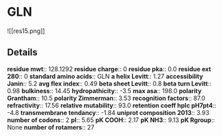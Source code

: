 # GLN
![[res15.png]]
## Details
**residue mwt**:: 128.1292
**residue charge**:: 0
**residue pka**:: 0.0
**residue ext 280**:: 0
**standard amino acids**:: GLN
**a helix Levitt**:: 1.27
**accessibility Janin**:: 5.2
**avg flex index**:: 0.49
**beta sheet Levitt**:: 0.8
**beta turn Levitt**:: 0.98
**bulkiness**:: 14.45
**hydropathicity**:: -3.5
**max asa**:: 198.0
**polarity Grantham**:: 10.5
**polarity Zimmerman**:: 3.53
**recognition factors**:: 87.0
**refractivity**:: 17.56
**relative mutability**:: 93.0
**retention coeff hplc pH7pt4**:: -4.8
**transmembrane tendancy**:: -1.84
**uniprot composition 2013**:: 3.93
**number of codons**:: 2
**pI**:: 5.65
**pK COOH**:: 2.17
**pK NH3**:: 9.13
**pK Rgroup**:: None
**number of rotamers**:: 27
